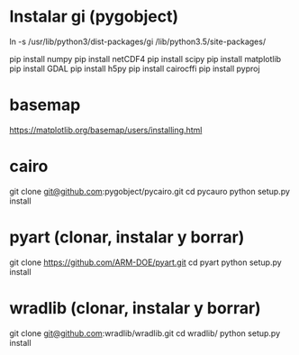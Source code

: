 # Instalar gi (pygobject)
ln -s /usr/lib/python3/dist-packages/gi <virtualenv>/lib/python3.5/site-packages/

pip install numpy
pip install netCDF4
pip install scipy
pip install matplotlib
pip install GDAL
pip install h5py
pip install cairocffi
pip install pyproj

# basemap
https://matplotlib.org/basemap/users/installing.html

# cairo
git clone git@github.com:pygobject/pycairo.git
cd pycauro
python setup.py install

# pyart (clonar, instalar y borrar)
git clone https://github.com/ARM-DOE/pyart.git
cd pyart
python setup.py install

# wradlib (clonar, instalar y borrar)
git clone git@github.com:wradlib/wradlib.git
cd wradlib/
python setup.py install
